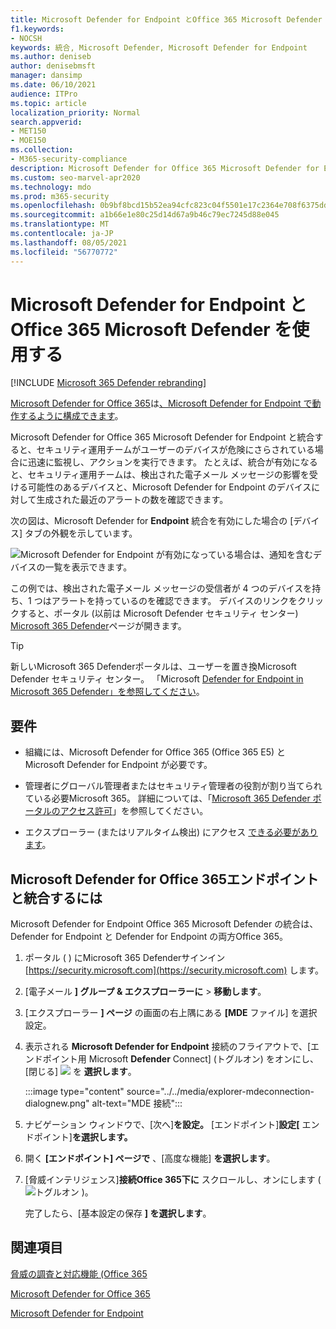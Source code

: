 ```yaml
---
title: Microsoft Defender for Endpoint とOffice 365 Microsoft Defender を使用する
f1.keywords:
- NOCSH
keywords: 統合, Microsoft Defender, Microsoft Defender for Endpoint
ms.author: deniseb
author: denisebmsft
manager: dansimp
ms.date: 06/10/2021
audience: ITPro
ms.topic: article
localization_priority: Normal
search.appverid:
- MET150
- MOE150
ms.collection:
- M365-security-compliance
description: Microsoft Defender for Office 365 Microsoft Defender for Endpoint を使用して、デバイスやメール コンテンツに対する脅威に関する詳細な情報を取得します。
ms.custom: seo-marvel-apr2020
ms.technology: mdo
ms.prod: m365-security
ms.openlocfilehash: 0b9bf8bcd15b52ea94cfc823c04f5501e17c2364e708f6375dd3000a376ed800
ms.sourcegitcommit: a1b66e1e80c25d14d67a9b46c79ec7245d88e045
ms.translationtype: MT
ms.contentlocale: ja-JP
ms.lasthandoff: 08/05/2021
ms.locfileid: "56770772"
---
```

# <a name="use-microsoft-defender-for-office-365-together-with-microsoft-defender-for-endpoint"></a>Microsoft Defender for Endpoint とOffice 365 Microsoft Defender を使用する

[!INCLUDE [Microsoft 365 Defender rebranding](../includes/microsoft-defender-for-office.md)]


[Microsoft Defender for Office 365](defender-for-office-365.md)は[、Microsoft Defender for Endpoint で動作するように構成できます](/windows/security/threat-protection)。

Microsoft Defender for Office 365 Microsoft Defender for Endpoint と統合すると、セキュリティ運用チームがユーザーのデバイスが危険にさらされている場合に迅速に監視し、アクションを実行できます。 たとえば、統合が有効になると、セキュリティ運用チームは、検出された電子メール メッセージの影響を受ける可能性のあるデバイスと、Microsoft Defender for Endpoint のデバイスに対して生成された最近のアラートの数を確認できます。

次の図は、Microsoft Defender for **Endpoint** 統合を有効にした場合の [デバイス] タブの外観を示しています。

![Microsoft Defender for Endpoint が有効になっている場合は、通知を含むデバイスの一覧を表示できます。](../../media/fec928ea-8f0c-44d7-80b9-a2e0a8cd4e89.PNG)

この例では、検出された電子メール メッセージの受信者が 4 つのデバイスを持ち、1 つはアラートを持っているのを確認できます。 デバイスのリンクをクリックすると、ポータル (以前は Microsoft Defender セキュリティ センター) [Microsoft 365 Defender](../defender-endpoint/microsoft-defender-security-center.md)ページが開きます。

> [!TIP]
> 新しいMicrosoft 365 Defenderポータルは、ユーザーを置き換Microsoft Defender セキュリティ センター。 「Microsoft [Defender for Endpoint in Microsoft 365 Defender」を参照してください](../defender/microsoft-365-security-center-mde.md)。

## <a name="requirements"></a>要件

- 組織には、Microsoft Defender for Office 365 (Office 365 E5) と Microsoft Defender for Endpoint が必要です。

- 管理者にグローバル管理者またはセキュリティ管理者の役割が割り当てられている必要Microsoft 365。 詳細については、「[Microsoft 365 Defender ポータルのアクセス許可](permissions-microsoft-365-security-center.md)」を参照してください。

- エクスプローラー (またはリアルタイム検出) にアクセス [できる必要があります](threat-explorer.md)。

## <a name="to-integrate-microsoft-defender-for-office-365-with-microsoft-defender-for-endpoint"></a>Microsoft Defender for Office 365エンドポイントと統合するには

Microsoft Defender for Endpoint Office 365 Microsoft Defender の統合は、Defender for Endpoint と Defender for Endpoint の両方Office 365。

1. ポータル ( ) にMicrosoft 365 Defenderサインイン [https://security.microsoft.com](https://security.microsoft.com) します。

2. [電子メール **] グループ & エクスプローラーに** \> **移動します**。 

3. [エクスプローラー **] ページ** の画面の右上隅にある **[MDE** ファイル] を選択設定。

3. 表示される **Microsoft Defender for Endpoint** 接続のフライアウトで、[エンドポイント用 Microsoft **Defender** Connect] (トグルオン) をオンにし、[閉じる] ![ ](../../media/scc-toggle-on.png) を **選択します**。

    :::image type="content" source="../../media/explorer-mdeconnection-dialognew.png" alt-text="MDE 接続":::

4. ナビゲーション ウィンドウで、[次へ]**を設定。** [エンドポイント]**設定[** エンドポイント]**を選択します。**

5. 開く **[エンドポイント] ページで** 、[高度な機能] **を選択します**。

6. [脅威インテリジェンス]**接続Office 365下に** スクロールし、オンにします ( ![ トグルオン ](../../media/scc-toggle-on.png) )。

   完了したら、[基本設定の保存 **] を選択します**。

## <a name="see-also"></a>関連項目

[脅威の調査と対応機能 (Office 365](office-365-ti.md)

[Microsoft Defender for Office 365](defender-for-office-365.md)

[Microsoft Defender for Endpoint](/windows/security/threat-protection)
